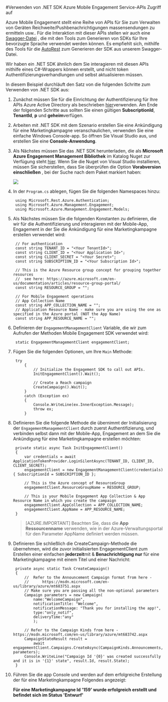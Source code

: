 <properties 
    pageTitle="Verwenden von .NET SDK Azure Mobile Engagement Service-APIs Zugriff auf" 
    description="Beschreibt, wie Sie Mobile Engagement .NET SDK zu verwenden, um Azure Mobile Engagement Service-APIs zugreifen"        
    services="mobile-engagement" 
    documentationCenter="mobile" 
    authors="piyushjo" 
    manager="erikre" 
    editor="" />

<tags 
    ms.service="mobile-engagement" 
    ms.workload="mobile" 
    ms.tgt_pltfrm="mobile-multiple" 
    ms.devlang="dotnet" 
    ms.topic="article" 
    ms.date="08/19/2016" 
    ms.author="piyushjo" />

#<a name="using-net-sdk-to-access-azure-mobile-engagement-service-apis"></a>Verwenden von .NET SDK Azure Mobile Engagement Service-APIs Zugriff auf

Azure Mobile Engagement stellt eine Reihe von APIs für Sie zum Verwalten von Geräten Reichweite/Pushbenachrichtigungen massensendungen zu ermitteln usw.. Für die Interaktion mit dieser APIs stellen wir auch eine [Swagger-Datei](https://github.com/Azure/azure-rest-api-specs/blob/master/arm-mobileengagement/2014-12-01/swagger/mobile-engagement.json) , die mit den Tools zum Generieren von SDKs für Ihre bevorzugte Sprache verwendet werden können. Es empfiehlt sich, mithilfe des Tools für die [AutoRest](https://github.com/Azure/AutoRest) zum Generieren der SDK aus unserem Swagger-Datei. 

Wir haben ein .NET SDK ähnlich dem Sie interagieren mit diesen APIs mithilfe eines C#-Wrappers können erstellt, und nicht token Authentifizierungsverhandlungen und selbst aktualisieren müssen.  

In diesem Beispiel durchläuft den Satz von die folgenden Schritte zum Verwenden von .NET SDK aus:

1. Zunächst müssen Sie für die Einrichtung der Authentifizierung für Ihre APIs Azure Active Directory als beschrieben [hier](mobile-engagement-api-authentication.md#authentication)verwenden. Am Ende der folgenden Schritte aus sollten Sie einen gültigen **SubscriptionId**, **TenantId**, **p** und **geheim**verfügen. 

2. Arbeiten mit .NET SDK mit dem Szenario erstellen Sie eine Ankündigung für eine Marketingkampagne veranschaulichen, verwenden Sie eine einfache Windows Console-app. So öffnen Sie Visual Studio aus, und erstellen Sie eine **Console-Anwendung**.   

3. Als Nächstes müssen Sie das .NET SDK herunterladen, die als **Microsoft Azure Engagement Management Bibliothek** im Katalog Nuget zur Verfügung steht [hier](https://www.nuget.org/packages/Microsoft.Azure.Management.Engagement/).
Wenn Sie die Nuget von Visual Studio installieren, müssen Sie sicherstellen, dass Sie überprüfen die Option **Vorabversion einschließen** , bei der Suche nach dem Paket markiert haben:

    ![][1]

4. In der `Program.cs` ablegen, fügen Sie die folgenden Namespaces hinzu:

        using Microsoft.Rest.Azure.Authentication;
        using Microsoft.Azure.Management.Engagement;
        using Microsoft.Azure.Management.Engagement.Models;

5. Als Nächstes müssen Sie die folgenden Konstanten zu definieren, die wir für die Authentifizierung und interagieren mit der Mobile-App, Engagement in der Sie die Ankündigung für eine Marketingkampagne erstellen verwendet wird:

        // For authentication
        const string TENANT_ID = "<Your TenantId>";
        const string CLIENT_ID = "<Your Application Id>";
        const string CLIENT_SECRET = "<Your Secret>";
        const string SUBSCRIPTION_ID = "<Your Subscription Id>";

        // This is the Azure Resource group concept for grouping together resources 
        //  see here: https://azure.microsoft.com/en-us/documentation/articles/resource-group-portal/
        const string RESOURCE_GROUP = "";

        // For Mobile Engagement operations
        // App Collection Name 
        const string APP_COLLECTION_NAME = "";
        // Application Resource Name - make sure you are using the one as specified in the Azure portal (NOT the App Name)
        const string APP_RESOURCE_NAME = "";

6. Definieren der `EngagementManagementClient` Variable, die wir zum Aufrufen der Methoden Mobile Engagement SDK verwendet wird:

        static EngagementManagementClient engagementClient; 

7. Fügen Sie die folgenden Optionen, um Ihre `Main` Methode:

        try
            {
                // Initialize the Engagement SDK to call out APIs. 
                InitEngagementClient().Wait();

                // Create a Reach campaign
                CreateCampaign().Wait();
            }
            catch (Exception ex)
            {
                Console.WriteLine(ex.InnerException.Message);
                throw ex;
            }

8. Definieren Sie die folgende Methode die übernimmt der Initialisierung der `EngagementManagementClient` durch zuerst Authentifizierung, und verbinden selbst dann mit der Mobile-App, Engagement an dem Sie die Ankündigung für eine Marketingkampagne erstellen möchten:

        private static async Task InitEngagementClient()
        {
            var credentials = await ApplicationTokenProvider.LoginSilentAsync(TENANT_ID, CLIENT_ID, CLIENT_SECRET);
            engagementClient = new EngagementManagementClient(credentials) { SubscriptionId = SUBSCRIPTION_ID };
            
            // This is the Azure concept of ResourceGroup
            engagementClient.ResourceGroupName = RESOURCE_GROUP;

            // This is your Mobile Engagement App Collection & App Resource Name in which you create the campaign
            engagementClient.AppCollection = APP_COLLECTION_NAME;
            engagementClient.AppName = APP_RESOURCE_NAME;
        }

    > [AZURE.IMPORTANT] Beachten Sie, dass die **App Ressourcenname** verwenden, wie in der Azure-Verwaltungsportal für den Parameter AppName definiert werden müssen. 

9. Definieren Sie schließlich die CreateCampaign-Methode die übernehmen, wird die zuvor initialisierten EngagementClient zum Erstellen einer einfachen **jederzeit**mit & **Benachrichtigung nur** für eine Marketingkampagne mit einem Titel und einer Nachricht: 

        private async static Task CreateCampaign()
        {
            //  Refer to the Announcement Campaign format from here - 
            //      https://msdn.microsoft.com/en-us/library/azure/mt683751.aspx
            // Make sure you are passing all the non-optional parameters
            Campaign parameters = new Campaign(
                name:"WelcomeCampaign",
                notificationTitle: "Welcome", 
                notificationMessage: "Thank you for installing the app!",
                type:"only_notif",
                deliveryTime:"any"
                );

            // Refer to the Campaign Kinds from here - https://msdn.microsoft.com/en-us/library/azure/mt683742.aspx
            CampaignStateResult result = 
                await engagementClient.Campaigns.CreateAsync(CampaignKinds.Announcements, parameters);
            Console.WriteLine("Campaign Id '{0}' was created successfully and it is in '{1}' state", result.Id, result.State);
        }

10. Führen Sie die app Console und werden auf dem erfolgreiche Erstellung der für eine Marketingkampagne Folgendes angezeigt:

    **Für eine Marketingkampagne Id '159' wurde erfolgreich erstellt und befindet sich im Status 'Entwurf'**

<!-- Images. -->

[1]: ./media/mobile-engagement-dotnet-sdk-service-api/include-prerelease.png
